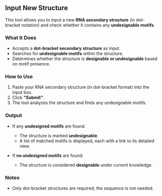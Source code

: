## Input New Structure

This tool allows you to input a new **RNA secondary structure** (in dot-bracket notation) and check whether it contains any **undesignable motifs**.

### What It Does

- Accepts a **dot-bracket secondary structure** as input.
- Searches for **undesignable motifs** within the structure.
- Determines whether the structure is **designable or undesignable** based on motif presence.

### How to Use

1. Paste your RNA secondary structure (in dot-bracket format) into the input box.
2. Click **“Submit”**.
3. The tool analyzes the structure and finds any undesignable motifs.

### Output

- If any **undesigned motifs** are found:
  - The structure is marked **undesignable**.
  - A list of matched motifs is displayed, each with a link to its detailed view.

- If **no undesigned motifs** are found:
  - The structure is considered **designable** under current knowledge.

### Notes

- Only dot-bracket structures are required; the sequence is not needed.
